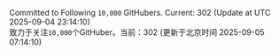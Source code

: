 Committed to Following `10,000` GitHubers. Current: <!-- FOLLOWING_COUNT -->302<!-- FOLLOWING_COUNT --> (Update at UTC <!-- LAST_UPDATED -->2025-09-04 23:14:10<!-- LAST_UPDATED -->)<br>
致力于关注`10,000`个GitHuber。当前：<!-- FOLLOWING_COUNT -->302<!-- FOLLOWING_COUNT --> (更新于北京时间 <!-- LAST_UPDATED_CST -->2025-09-05 07:14:10<!-- LAST_UPDATED_CST -->)
